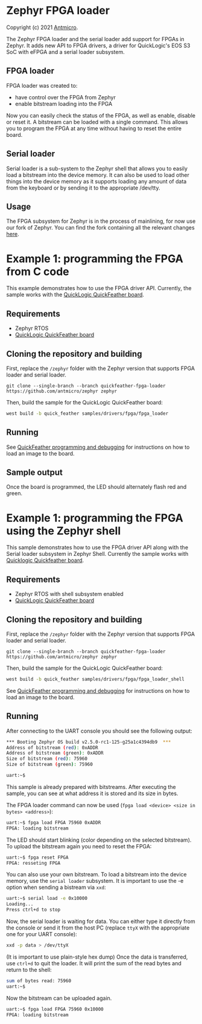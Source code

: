 # Zephyr FPGA loader
Copyright (c) 2021 [Antmicro](https://antmicro.com).

The Zephyr FPGA loader and the serial loader add support for FPGAs in Zephyr.
It adds new API to FPGA drivers, a driver for QuickLogic's EOS S3 SoC with eFPGA and a serial loader subsystem.

## FPGA loader
FPGA loader was created to:
* have control over the FPGA from Zephyr
* enable bitstream loading into the FPGA

Now you can easily check the status of the FPGA, as well as enable, disable or reset it.
A bitstream can be loaded with a single command.
This allows you to program the FPGA at any time without having to reset the entire board.

## Serial loader
Serial loader is a sub-system to the Zephyr shell that allows you to easily load a bitstream into the device memory.
It can also be used to load other things into the device memory as it supports loading any amount of data from the keyboard or by sending it to the appropriate /dev/tty.

## Usage
The FPGA subsystem for Zephyr is in the process of mainlining, for now use our fork of Zephyr.
You can find the fork containing all the relevant changes [here](https://github.com/antmicro/zephyr/tree/quickfeather-fpga-loader).

# Example 1: programming the FPGA from C code
This example demonstrates how to use the FPGA driver API.
Currently, the sample works with the [QuickLogic QuickFeather board](https://github.com/QuickLogic-Corp/quick-feather-dev-board).

## Requirements
* Zephyr RTOS
* [QuickLogic QuickFeather board](https://github.com/QuickLogic-Corp/quick-feather-dev-board)

## Cloning the repository and building
First, replace the `/zephyr` folder with the Zephyr version that supports FPGA loader and serial loader.
```
git clone --single-branch --branch quickfeather-fpga-loader https://github.com/antmicro/zephyr zephyr
```
Then, build the sample for the QuickLogic QuickFeather board:
```bash
west build -b quick_feather samples/drivers/fpga/fpga_loader
```

## Running
See [QuickFeather programming and debugging](https://docs.zephyrproject.org/latest/boards/arm/quick_feather/doc/index.html#programming-and-debugging) for instructions on how to load an image to the board.

## Sample output
Once the board is programmed, the LED should alternately flash red and green.

# Example 1: programming the FPGA using the Zephyr shell
This sample demonstrates how to use the FPGA driver API along with the Serial loader subsystem in Zephyr Shell.
Currently the sample works with [Quicklogic Quickfeather board](https://github.com/QuickLogic-Corp/quick-feather-dev-board).
 ## Requirements
* Zephyr RTOS with shell subsystem enabled
* [QuickLogic QuickFeather board](https://github.com/QuickLogic-Corp/quick-feather-dev-board)

## Cloning the repository and building
First, replace the `/zephyr` folder with the Zephyr version that supports FPGA loader and serial loader.
```
git clone --single-branch --branch quickfeather-fpga-loader https://github.com/antmicro/zephyr zephyr
```

Then, build the sample for the QuickLogic QuickFeather board:
```bash
west build -b quick_feather samples/drivers/fpga/fpga_loader_shell
```

See [QuickFeather programming and debugging](https://docs.zephyrproject.org/latest/boards/arm/quick_feather/doc/index.html#programming-and-debugging) for instructions on how to load an image to the board.

## Running
After connecting to the UART console you should see the following output:

```bash
*** Booting Zephyr OS build v2.5.0-rc1-125-g25a1c4394db9  ***
Address of bitstream (red): 0xADDR
Address of bitstream (green): 0xADDR
Size of bitstream (red): 75960
Size of bitstream (green): 75960

uart:~$
```
This sample is already prepared with bitstreams.
After executing the sample, you can see at what address it is stored and its size in bytes.

The FPGA loader command can now be used (`fpga load <device> <size in bytes> <address>`):
```bash
uart:~$ fpga load FPGA 75960 0xADDR
FPGA: loading bitstream
```
The LED should start blinking (color depending on the selected bitstream).
To upload the bitstream again you need to reset the FPGA:

```bash
uart:~$ fpga reset FPGA
FPGA: resseting FPGA
```
You can also use your own bitstream. To load a bitstream into the device memory, use the `serial loader` subsystem.
It is important to use the -e option when sending a bistream via `xxd`:
```bash
uart:~$ serial load -e 0x10000
Loading...
Press ctrl+d to stop
```
Now, the serial loader is waiting for data.
You can either type it directly from the console or send it from the host PC (replace `ttyX` with the appropriate one for your UART console):
```bash
xxd -p data > /dev/ttyX
```
(It is important to use plain-style hex dump)
Once the data is transferred, use `ctrl+d` to quit the loader.
It will print the sum of the read bytes and return to the shell:
```bash
sum of bytes read: 75960
uart:~$
```
Now the bitstream can be uploaded again.
```bash
uart:~$ fpga load FPGA 75960 0x10000
FPGA: loading bitstream
```
